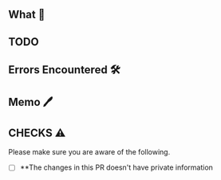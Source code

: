 ## What 📒
<!--- Write the change being made with this pull request --->

## TODO

## Errors Encountered 🛠

## Memo 🖊️

## CHECKS :warning:

Please make sure you are aware of the following.

- [ ] **The changes in this PR doesn't have private information
